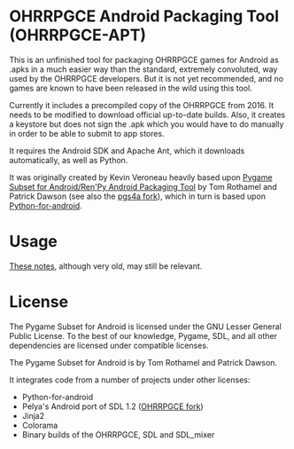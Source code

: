 
# OHRRPGCE Android Packaging Tool (OHRRPGCE-APT)

This is an unfinished tool for packaging OHRRPGCE games for Android as .apks in a much easier way than the standard, extremely convoluted, way used by the OHRRPGCE developers. But it is not yet recommended, and no games are known to have been released in the wild using this tool.

Currently it includes a precompiled copy of the OHRRPGCE from 2016. It needs to be modified to download official up-to-date builds. Also, it creates a keystore but does not sign the .apk which you would have to do manually in order to be able to submit to app stores.

It requires the Android SDK and Apache Ant, which it downloads automatically, as well as Python.

It was originally created by Kevin Veroneau heavily based upon [Pygame Subset for Android/Ren'Py Android Packaging Tool](https://github.com/renpy/rapt) by Tom Rothamel and Patrick Dawson (see also the [pgs4a fork](https://github.com/startgridsrc/pgs4a)), which in turn is based upon [Python-for-android](https://github.com/kivy/python-for-android).

# Usage

[These notes](https://www.slimesalad.com/forum/viewtopic.php?p=111978#p111978), although very old, may still be relevant.

# License
The Pygame Subset for Android is licensed under the GNU Lesser General Public License. To the best of our knowledge, Pygame, SDL, and all other dependencies are licensed under compatible licenses.

The Pygame Subset for Android is by Tom Rothamel and Patrick Dawson.

It integrates code from a number of projects under other licenses:

* Python-for-android
* Pelya's Android port of SDL 1.2 ([OHRRPGCE fork](https://github.com/bob-the-hamster/commandergenius))
* Jinja2
* Colorama
* Binary builds of the OHRRPGCE, SDL and SDL_mixer
